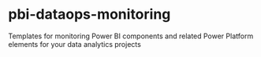 # pbi-dataops-monitoring
Templates for monitoring Power BI components and related Power Platform elements for your data analytics projects
